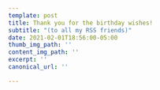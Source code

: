 ```yaml
---
template: post
title: Thank you for the birthday wishes!
subtitle: "(to all my RSS friends)"
date: 2021-02-01T18:56:00-05:00
thumb_img_path: ''
content_img_path: ''
excerpt: ''
canonical_url: ''

---
```

